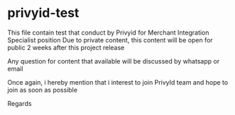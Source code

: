 # privyid-test

This file contain test that conduct by Privyid for Merchant Integration Specialist position
Due to private content, this content will be open for public 2 weeks after this project release

Any question for content that available will be discussed by whatsapp or email

Once again, i hereby mention that i interest to join PrivyId team and hope to join as soon as possible

Regards
